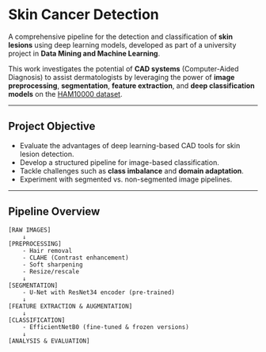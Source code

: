 # Skin Cancer Detection

A comprehensive pipeline for the detection and classification of **skin lesions** using deep learning models, developed as part of a university project in **Data Mining and Machine Learning**.

This work investigates the potential of **CAD systems** (Computer-Aided Diagnosis) to assist dermatologists by leveraging the power of **image preprocessing**, **segmentation**, **feature extraction**, and **deep classification models** on the [HAM10000 dataset](https://www.kaggle.com/datasets/kmader/skin-cancer-mnist-ham10000).

---

## Project Objective

- Evaluate the advantages of deep learning-based CAD tools for skin lesion detection.
- Develop a structured pipeline for image-based classification.
- Tackle challenges such as **class imbalance** and **domain adaptation**.
- Experiment with segmented vs. non-segmented image pipelines.

---

## Pipeline Overview

```text
[RAW IMAGES]
    ↓
[PREPROCESSING]
    - Hair removal
    - CLAHE (Contrast enhancement)
    - Soft sharpening
    - Resize/rescale
    ↓
[SEGMENTATION]
    - U-Net with ResNet34 encoder (pre-trained)
    ↓
[FEATURE EXTRACTION & AUGMENTATION]
    ↓
[CLASSIFICATION]
    - EfficientNetB0 (fine-tuned & frozen versions)
    ↓
[ANALYSIS & EVALUATION]


